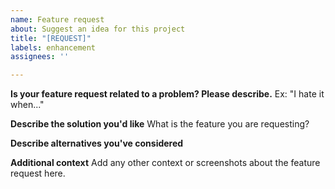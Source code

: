 ```yaml
---
name: Feature request
about: Suggest an idea for this project
title: "[REQUEST]"
labels: enhancement
assignees: ''

---
```


**Is your feature request related to a problem? Please describe.**
Ex: "I hate it when..."

**Describe the solution you'd like**
What is the feature you are requesting?

**Describe alternatives you've considered**


**Additional context**
Add any other context or screenshots about the feature request here.
